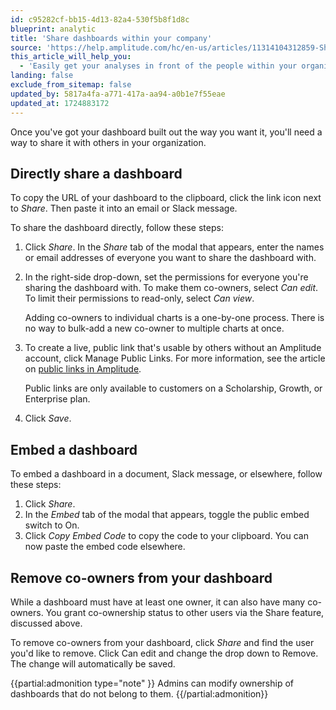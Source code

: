 ```yaml
---
id: c95282cf-bb15-4d13-82a4-530f5b8f1d8c
blueprint: analytic
title: 'Share dashboards within your company'
source: 'https://help.amplitude.com/hc/en-us/articles/11314104312859-Share-dashboards-within-your-company'
this_article_will_help_you:
  - 'Easily get your analyses in front of the people within your organization who need to see them'
landing: false
exclude_from_sitemap: false
updated_by: 5817a4fa-a771-417a-aa94-a0b1e7f55eae
updated_at: 1724883172
---
```

Once you've got your dashboard built out the way you want it, you'll need a way to share it with others in your organization.

## Directly share a dashboard

To copy the URL of your dashboard to the clipboard, click the link icon next to *Share*. Then paste it into an email or Slack message.

To share the dashboard directly, follow these steps:

1. Click *Share*. In the *Share* tab of the modal that appears, enter the names or email addresses of everyone you want to share the dashboard with.
2. In the right-side drop-down, set the permissions for everyone you're sharing the dashboard with. To make them co-owners, select *Can edit*. To limit their permissions to read-only, select *Can view*.
      
	Adding co-owners to individual charts is a one-by-one process. There is no way to bulk-add a new co-owner to multiple charts at once.
    
3. To create a live, public link that's usable by others without an Amplitude account, click Manage Public Links. For more information, see the article on [public links in Amplitude](/docs/analytics/share-external).

	Public links are only available to customers on a Scholarship, Growth, or Enterprise plan.
    
6. Click _Save_.

## Embed a dashboard

To embed a dashboard in a document, Slack message, or elsewhere, follow these steps:

1. Click *Share*.
2. In the *Embed* tab of the modal that appears, toggle the public embed switch to On.
3. Click *Copy Embed Code* to copy the code to your clipboard. You can now paste the embed code elsewhere.

## Remove co-owners from your dashboard

While a dashboard must have at least one owner, it can also have many co-owners. You grant co-ownership status to other users via the Share feature, discussed above.

To remove co-owners from your dashboard, click _Share_ and find the user you'd like to remove. Click Can edit and change the drop down to Remove. The change will automatically be saved.

{{partial:admonition type="note" }}
Admins can modify ownership of dashboards that do not belong to them.
{{/partial:admonition}}